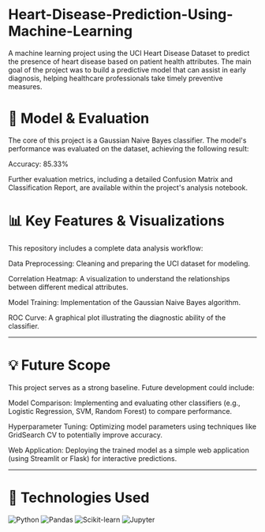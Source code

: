 # Heart-Disease-Prediction-Using-Machine-Learning
A machine learning project using the UCI Heart Disease Dataset to predict the presence of heart disease based on patient health attributes. The main goal of the project was to build a predictive model that can assist in early diagnosis, helping healthcare professionals take timely preventive measures.


# 🚀 Model & Evaluation

The core of this project is a Gaussian Naive Bayes classifier. The model's performance was evaluated on the dataset, achieving the following result:

Accuracy: 85.33%

Further evaluation metrics, including a detailed Confusion Matrix and Classification Report, are available within the project's analysis notebook.

# 📊 Key Features & Visualizations

This repository includes a complete data analysis workflow:

Data Preprocessing: Cleaning and preparing the UCI dataset for modeling.

Correlation Heatmap: A visualization to understand the relationships between different medical attributes.

Model Training: Implementation of the Gaussian Naive Bayes algorithm.

ROC Curve: A graphical plot illustrating the diagnostic ability of the classifier.

---

# 💡 Future Scope

This project serves as a strong baseline. Future development could include:

Model Comparison: Implementing and evaluating other classifiers (e.g., Logistic Regression, SVM, Random Forest) to compare performance.

Hyperparameter Tuning: Optimizing model parameters using techniques like GridSearch CV to potentially improve accuracy.

Web Application: Deploying the trained model as a simple web application (using Streamlit or Flask) for interactive predictions.

---

# 🔧 Technologies Used

![Python](https://img.shields.io/badge/Python-3776AB?style=for-the-badge&logo=python&logoColor=white)
![Pandas](https://img.shields.io/badge/Pandas-2C2D72?style=for-the-badge&logo=pandas&logoColor=white)
![Scikit-learn](https://img.shields.io/badge/scikit--learn-F7931E?style=for-the-badge&logo=scikit-learn&logoColor=white)
![Jupyter](https://img.shields.io/badge/Jupyter-F37626?style=for-the-badge&logo=Jupyter&logoColor=white)




